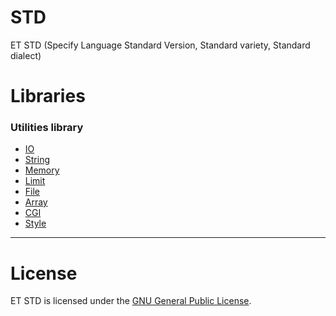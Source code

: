# STD

ET STD (Specify Language Standard Version, Standard variety, Standard dialect)

# Libraries

### Utilities library

- [IO](io/)
- [String](string/)
- [Memory](memory/)
- [Limit](limit/)
- [File](file/)
- [Array](array/)
- [CGI](cgi/)
- [Style](style/)

------------

# License

ET STD is licensed under the [GNU General Public License](LICENSE).
